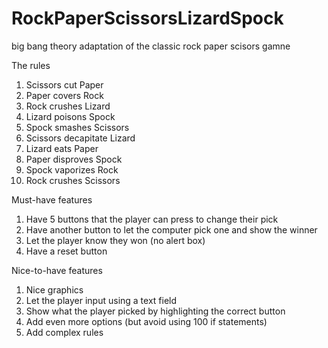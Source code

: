 # RockPaperScissorsLizardSpock
big bang theory adaptation of the classic rock paper scisors gamne

The rules
1. Scissors cut Paper
1. Paper covers Rock
1. Rock crushes Lizard
1. Lizard poisons Spock
1. Spock smashes Scissors
1. Scissors decapitate Lizard
1. Lizard eats Paper
1. Paper disproves Spock
1. Spock vaporizes Rock
1. Rock crushes Scissors

Must-have features
1. Have 5 buttons that the player can press to change their pick
1. Have another button to let the computer pick one and show the winner
1. Let the player know they won (no alert box)
1. Have a reset button

Nice-to-have features
1. Nice graphics
1. Let the player input using a text field
1. Show what the player picked by highlighting the correct button
1. Add even more options (but avoid using 100 if statements)
1. Add complex rules
